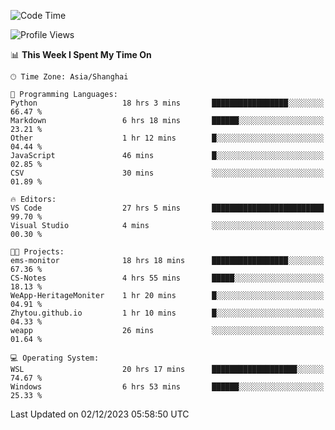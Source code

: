 <!--START_SECTION:waka-->
![Code Time](http://img.shields.io/badge/Code%20Time-1%2C419%20hrs%2051%20mins-blue)

![Profile Views](http://img.shields.io/badge/Profile%20Views-0-blue)

📊 **This Week I Spent My Time On** 

```text
🕑︎ Time Zone: Asia/Shanghai

💬 Programming Languages: 
Python                   18 hrs 3 mins       █████████████████░░░░░░░░   66.47 % 
Markdown                 6 hrs 18 mins       ██████░░░░░░░░░░░░░░░░░░░   23.21 % 
Other                    1 hr 12 mins        █░░░░░░░░░░░░░░░░░░░░░░░░   04.44 % 
JavaScript               46 mins             █░░░░░░░░░░░░░░░░░░░░░░░░   02.85 % 
CSV                      30 mins             ░░░░░░░░░░░░░░░░░░░░░░░░░   01.89 % 

🔥 Editors: 
VS Code                  27 hrs 5 mins       █████████████████████████   99.70 % 
Visual Studio            4 mins              ░░░░░░░░░░░░░░░░░░░░░░░░░   00.30 % 

🐱‍💻 Projects: 
ems-monitor              18 hrs 18 mins      █████████████████░░░░░░░░   67.36 % 
CS-Notes                 4 hrs 55 mins       █████░░░░░░░░░░░░░░░░░░░░   18.13 % 
WeApp-HeritageMoniter    1 hr 20 mins        █░░░░░░░░░░░░░░░░░░░░░░░░   04.91 % 
Zhytou.github.io         1 hr 10 mins        █░░░░░░░░░░░░░░░░░░░░░░░░   04.33 % 
weapp                    26 mins             ░░░░░░░░░░░░░░░░░░░░░░░░░   01.64 % 

💻 Operating System: 
WSL                      20 hrs 17 mins      ███████████████████░░░░░░   74.67 % 
Windows                  6 hrs 53 mins       ██████░░░░░░░░░░░░░░░░░░░   25.33 % 
```


 Last Updated on 02/12/2023 05:58:50 UTC
<!--END_SECTION:waka-->